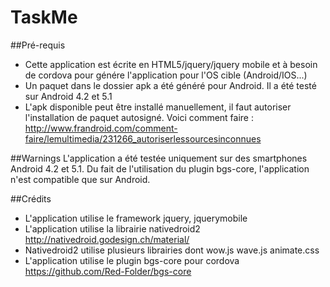 # TaskMe

##Pré-requis
* Cette application est écrite en HTML5/jquery/jquery mobile et à besoin de cordova pour génére l'application pour l'OS cible (Android/IOS...)
* Un paquet dans le dossier apk a été généré pour Android. Il a été testé sur Android 4.2 et 5.1
* L'apk disponible peut être installé manuellement, il faut autoriser l'installation de paquet autosigné.
  Voici comment faire : http://www.frandroid.com/comment-faire/lemultimedia/231266_autoriserlessourcesinconnues


##Warnings
L'application a été testée uniquement sur des smartphones Android 4.2 et 5.1. Du fait de l'utilisation du plugin bgs-core, l'application n'est compatible que sur Android.

##Crédits
* L'application utilise le framework jquery, jquerymobile
* L'application utilise la librairie nativedroid2 http://nativedroid.godesign.ch/material/
* Nativedroid2 utilise plusieurs librairies dont wow.js wave.js animate.css
* L'application utilise le plugin bgs-core pour cordova https://github.com/Red-Folder/bgs-core

